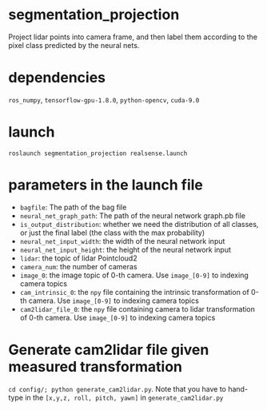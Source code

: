 # segmentation_projection
Project lidar points into camera frame, and then label them according to the pixel class predicted by the neural nets.

# dependencies
`ros_numpy`, `tensorflow-gpu-1.8.0`, `python-opencv`, `cuda-9.0`

# launch
`roslaunch segmentation_projection realsense.launch`

# parameters in the launch file
*  `bagfile`: The path of the bag file
* `neural_net_graph_path`: The path of the neural network graph.pb file
* `is_output_distribution`: whether we need the distribution of all classes, or just the final label (the class with the max probability)
* `neural_net_input_width`: the width of the neural network input
* `neural_net_input_height`: the height of the neural network input
* `lidar`: the topic of lidar Pointcloud2
* `camera_num`: the number of cameras
* `image_0`: the image topic of 0-th camera. Use `image_[0-9]` to indexing camera topics
* `cam_intrinsic_0`: the `npy` file containing the intrinsic transformation of 0-th camera. Use `image_[0-9]` to indexing camera topics
*  `cam2lidar_file_0`: the `npy` file containing camera to lidar transformation of 0-th camera. Use `image_[0-9]` to indexing camera topics

# Generate cam2lidar file given measured transformation
`cd config/; python generate_cam2lidar.py`. Note that you have to hand-type in the `[x,y,z, roll, pitch, yawn]` in `generate_cam2lidar.py`


